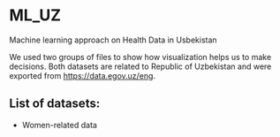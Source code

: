 # ML_UZ
Machine learning approach on Health Data in Usbekistan

We used two groups of files to show how visualization helps us to make decisions.
Both datasets are related to Republic of Uzbekistan and were exported from https://data.egov.uz/eng. 

List of datasets:
- 
- Women-related data
